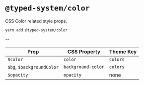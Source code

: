 # `@typed-system/color`

CSS Color related style props.

```shell
yarn add @typed-system/color
```

--

| Prop                      | CSS Property       | Theme Key |
| ------------------------- | ------------------ | --------- |
| `$color`                  | `color`            | `colors`  |
| `$bg`, `$backgroundColor` | `background-color` | `colors`  |
| `$opacity`                | `opacity`          | none      |
